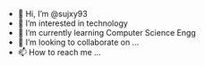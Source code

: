 - 👋 Hi, I’m @sujxy93
- 👀 I’m interested in technology
- 🌱 I’m currently learning Computer Science Engg
- 💞️ I’m looking to collaborate on ...
- 📫 How to reach me ...

<!---
sujxy93/sujxy93 is a ✨ special ✨ repository because its `README.md` (this file) appears on your GitHub profile.
You can click the Preview link to take a look at your changes.
--->
